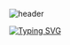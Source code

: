 ![header](https://capsule-render.vercel.app/api?type=wave&color=auto&height=150&section=header&text=My_page&fontSize=32px)


[![Typing SVG](https://readme-typing-svg.demolab.com?font=Fira+Code&weight=700&size=25&duration=4000&pause=4000&color=2D8AFF&width=435&lines=Hi;My+Name+is+taeseong+An;My+job+is+front-end)](https://git.io/typing-svg)

